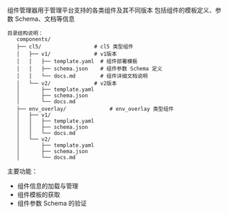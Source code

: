 组件管理器用于管理平台支持的各类组件及其不同版本
包括组件的模板定义、参数 Schema、文档等信息

```
目录结构说明：
   components/
   ├── cl5/                 # cl5 类型组件
   │   ├── v1/              # v1版本
   │   │   ├── template.yaml  # 组件部署模板
   │   │   ├── schema.json    # 组件参数 Schema 定义
   │   │   └── docs.md        # 组件详细文档说明
   │   └── v2/              # v2版本
   │       ├── template.yaml
   │       ├── schema.json
   │       └── docs.md
   ├── env_overlay/              # env_overlay 类型组件
   │   ├── v1/
   │   │   ├── template.yaml
   │   │   ├── schema.json
   │   │   └── docs.md
   │   └── v2/
   │       ├── template.yaml
   │       ├── schema.json
   │       └── docs.md
```

主要功能：
  - 组件信息的加载与管理
  - 组件模板的获取
  - 组件参数 Schema 的验证